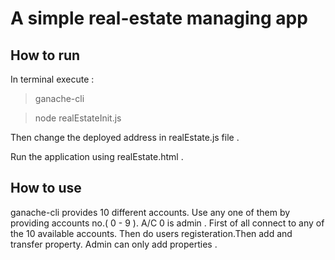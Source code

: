 # A simple real-estate managing app

## How to run

In terminal execute :

> ganache-cli

> node realEstateInit.js

Then change the deployed address in realEstate.js file .

Run the application using realEstate.html .

## How to use

ganache-cli provides 10 different accounts. Use any one of them by providing accounts no.( 0 - 9 ). A/C 0 is admin .
First of all connect to any of the 10 available accounts. Then do users registeration.Then add and transfer property. Admin can only add properties .  
